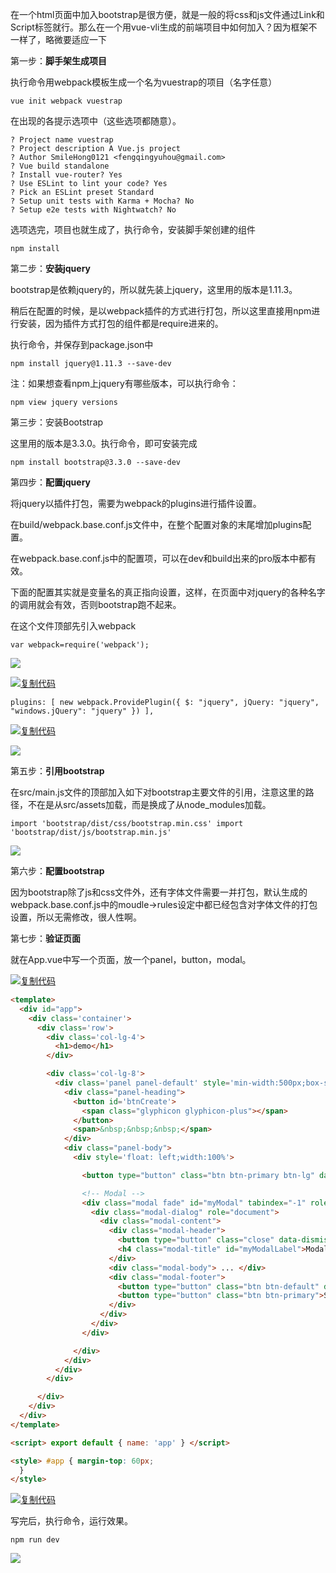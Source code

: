 在一个html页面中加入bootstrap是很方便，就是一般的将css和js文件通过Link和Script标签就行。那么在一个用vue-vli生成的前端项目中如何加入？因为框架不一样了，略微要适应一下

第一步：**脚手架生成项目**

执行命令用webpack模板生成一个名为vuestrap的项目（名字任意）

    vue init webpack vuestrap

在出现的各提示选项中（这些选项都随意）。

    ? Project name vuestrap
    ? Project description A Vue.js project
    ? Author SmileHong0121 <fengqingyuhou@gmail.com>
    ? Vue build standalone
    ? Install vue-router? Yes
    ? Use ESLint to lint your code? Yes
    ? Pick an ESLint preset Standard
    ? Setup unit tests with Karma + Mocha? No
    ? Setup e2e tests with Nightwatch? No

选项选完，项目也就生成了，执行命令，安装脚手架创建的组件

    npm install

第二步：**安装jquery**

bootstrap是依赖jquery的，所以就先装上jquery，这里用的版本是1.11.3。

稍后在配置的时候，是以webpack插件的方式进行打包，所以这里直接用npm进行安装，因为插件方式打包的组件都是require进来的。

执行命令，并保存到package.json中

    npm install jquery@1.11.3 --save-dev

注：如果想查看npm上jquery有哪些版本，可以执行命令：

    npm view jquery versions

第三步：安装Bootstrap

这里用的版本是3.3.0。执行命令，即可安装完成

    npm install bootstrap@3.3.0 --save-dev

第四步：**配置jquery**

将jquery以插件打包，需要为webpack的plugins进行插件设置。

在build/webpack.base.conf.js文件中，在整个配置对象的末尾增加plugins配置。

在webpack.base.conf.js中的配置项，可以在dev和build出来的pro版本中都有效。

下面的配置其实就是变量名的真正指向设置，这样，在页面中对jquery的各种名字的调用就会有效，否则bootstrap跑不起来。

在这个文件顶部先引入webpack

    var webpack=require('webpack');

![](https://ws2.sinaimg.cn/large/006tNbRwly1fwtkc4pnydj310605z74z.jpg)

[![复制代码](https://ws4.sinaimg.cn/large/006tNbRwly1fwtkc3qsdag300k00k07b.gif)]( "复制代码")

    plugins: [ new webpack.ProvidePlugin({ $: "jquery", jQuery: "jquery", "windows.jQuery": "jquery" }) ],

[![复制代码](https://ws4.sinaimg.cn/large/006tNbRwly1fwtkc3qsdag300k00k07b.gif)]( "复制代码")

![](https://ws3.sinaimg.cn/large/006tNbRwly1fwtkc58qk5j31060cbaaw.jpg)

 第五步：**引用bootstrap**

在src/main.js文件的顶部加入如下对bootstrap主要文件的引用，注意这里的路径，不在是从src/assets加载，而是换成了从node_modules加载。

    import 'bootstrap/dist/css/bootstrap.min.css' import 'bootstrap/dist/js/bootstrap.min.js'

![](https://ws1.sinaimg.cn/large/006tNbRwly1fwtkc61xzcj310d084t9l.jpg)

第六步：**配置bootstrap**

因为bootstrap除了js和css文件外，还有字体文件需要一并打包，默认生成的webpack.base.conf.js中的moudle->rules设定中都已经包含对字体文件的打包设置，所以无需修改，很人性啊。

第七步：**验证页面**

就在App.vue中写一个页面，放一个panel，button，modal。

[![复制代码](https://ws4.sinaimg.cn/large/006tNbRwly1fwtkc3qsdag300k00k07b.gif)]( "复制代码")

```html
<template>
  <div id="app">
    <div class='container'>
      <div class='row'>
        <div class='col-lg-4'>
          <h1>demo</h1>
        </div>

        <div class='col-lg-8'>
          <div class='panel panel-default' style='min-width:500px;box-shadow:4px 4px 10px #888888;'>
            <div class="panel-heading">
              <button id='btnCreate'>
                <span class="glyphicon glyphicon-plus"></span>
              </button>
              <span>&nbsp;&nbsp;&nbsp;</span>
            </div>
            <div class="panel-body">
              <div style='float: left;width:100%'>

                <button type="button" class="btn btn-primary btn-lg" data-toggle="modal" data-target="#myModal"> Launch demo modal </button>

                <!-- Modal -->
                <div class="modal fade" id="myModal" tabindex="-1" role="dialog" aria-labelledby="myModalLabel">
                  <div class="modal-dialog" role="document">
                    <div class="modal-content">
                      <div class="modal-header">
                        <button type="button" class="close" data-dismiss="modal" aria-label="Close"><span aria-hidden="true">&times;</span></button>
                        <h4 class="modal-title" id="myModalLabel">Modal title</h4>
                      </div>
                      <div class="modal-body"> ... </div>
                      <div class="modal-footer">
                        <button type="button" class="btn btn-default" data-dismiss="modal">Close</button>
                        <button type="button" class="btn btn-primary">Save changes</button>
                      </div>
                    </div>
                  </div>
                </div>

              </div>
            </div>
          </div>
        </div>

      </div>
    </div>
  </div>
</template>

<script> export default { name: 'app' } </script>

<style> #app { margin-top: 60px;
  }
</style>
```

[![复制代码](https://ws4.sinaimg.cn/large/006tNbRwly1fwtkc3qsdag300k00k07b.gif)]( "复制代码")

写完后，执行命令，运行效果。

    npm run dev

![](https://ws2.sinaimg.cn/large/006tNbRwly1fwtkc6iggvj31fj0cpgmj.jpg)